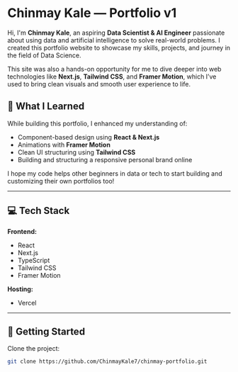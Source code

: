 # Chinmay Kale — Portfolio v1

Hi, I'm **Chinmay Kale**, an aspiring **Data Scientist & AI Engineer** passionate about using data and artificial intelligence to solve real-world problems. I created this portfolio website to showcase my skills, projects, and journey in the field of Data Science.

This site was also a hands-on opportunity for me to dive deeper into web technologies like **Next.js**, **Tailwind CSS**, and **Framer Motion**, which I’ve used to bring clean visuals and smooth user experience to life.

## 🧠 What I Learned

While building this portfolio, I enhanced my understanding of:
- Component-based design using **React & Next.js**
- Animations with **Framer Motion**
- Clean UI structuring using **Tailwind CSS**
- Building and structuring a responsive personal brand online

I hope my code helps other beginners in data or tech to start building and customizing their own portfolios too!

---

## 💻 Tech Stack

**Frontend:**  
- React  
- Next.js  
- TypeScript  
- Tailwind CSS  
- Framer Motion  

**Hosting:**  
- Vercel 

---



## 🚀 Getting Started

Clone the project:

```bash
git clone https://github.com/ChinmayKale7/chinmay-portfolio.git
